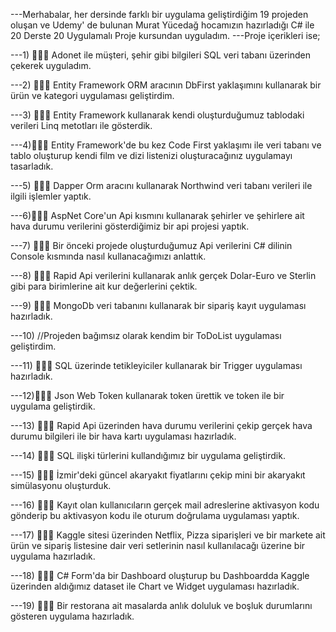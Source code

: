 ---Merhabalar, her dersinde farklı bir uygulama geliştirdiğim 19 projeden oluşan ve Udemy' de bulunan Murat Yücedağ hocamızın hazırladığı C# ile 20 Derste 20 Uygulamalı Proje kursundan uyguladım. 
---Proje içerikleri ise;

---1) 👩🏻‍💻 Adonet ile müşteri, şehir gibi bilgileri SQL veri tabanı üzerinden çekerek uyguladım.

---2) 👩🏻‍💻 Entity Framework ORM aracının DbFirst yaklaşımını kullanarak bir ürün ve kategori uygulaması geliştirdim.

---3) 👩🏻‍💻 Entity Framework kullanarak kendi oluşturduğumuz tablodaki verileri Linq metotları ile gösterdik.

---4)👩🏻‍💻 Entity Framework'de bu kez Code First yaklaşımı ile veri tabanı ve tablo oluşturup kendi film ve dizi listenizi oluşturacağınız uygulamayı tasarladık.

---5) 👩🏻‍💻 Dapper Orm aracını kullanarak Northwind veri tabanı verileri ile ilgili işlemler yaptık.

---6)👩🏻‍💻  AspNet Core'un Api kısmını kullanarak şehirler ve şehirlere ait hava durumu verilerini gösterdiğimiz bir api projesi yaptık.

---7) 👩🏻‍💻 Bir önceki projede oluşturduğumuz Api verilerini C# dilinin Console kısmında nasıl kullanacağımızı anlattık.

---8) 👩🏻‍💻 Rapid Api verilerini kullanarak anlık gerçek Dolar-Euro ve Sterlin gibi para birimlerine ait kur değerlerini çektik.

---9) 👩🏻‍💻 MongoDb veri tabanını kullanarak bir sipariş kayıt uygulaması hazırladık.

---10) //Projeden bağımsız olarak kendim bir ToDoList uygulaması geliştirdim.

---11) 👩🏻‍💻 SQL üzerinde tetikleyiciler kullanarak bir Trigger uygulaması hazırladık.

---12)👩🏻‍💻 Json Web Token kullanarak token ürettik ve token ile bir uygulama geliştirdik.

---13) 👩🏻‍💻 Rapid Api üzerinden hava durumu verilerini çekip gerçek hava durumu bilgileri ile bir hava kartı uygulaması hazırladık.

---14) 👩🏻‍💻 SQL ilişki türlerini kullandığımız bir uygulama geliştirdik.

---15) 👩🏻‍💻 İzmir'deki güncel akaryakıt fiyatlarını çekip mini bir akaryakıt simülasyonu oluşturduk.

---16) 👩🏻‍💻 Kayıt olan kullanıcıların gerçek mail adreslerine aktivasyon kodu gönderip bu aktivasyon kodu ile oturum doğrulama uygulaması yaptık.

---17) 👩🏻‍💻 Kaggle sitesi üzerinden Netflix, Pizza siparişleri ve bir markete ait ürün ve sipariş listesine dair veri setlerinin nasıl kullanılacağı üzerine bir uygulama hazırladık.

---18) 👩🏻‍💻 C# Form'da bir Dashboard oluşturup bu Dashboardda Kaggle üzerinden aldığımız dataset ile Chart ve Widget uygulaması hazırladık.

---19) 👩🏻‍💻 Bir restorana ait masalarda anlık doluluk ve boşluk durumlarını gösteren uygulama hazırladık.
